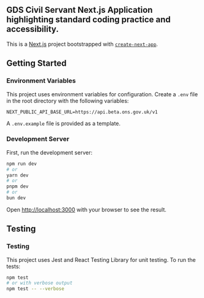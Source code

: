 ## GDS Civil Servant Next.js Application highlighting standard coding practice and accessibility.

This is a [Next.js](https://nextjs.org) project bootstrapped with [`create-next-app`](https://nextjs.org/docs/app/api-reference/cli/create-next-app).

## Getting Started

### Environment Variables

This project uses environment variables for configuration. Create a `.env` file in the root directory with the following variables:

```
NEXT_PUBLIC_API_BASE_URL=https://api.beta.ons.gov.uk/v1
```

A `.env.example` file is provided as a template.

### Development Server

First, run the development server:

```bash
npm run dev
# or
yarn dev
# or
pnpm dev
# or
bun dev
```

Open [http://localhost:3000](http://localhost:3000) with your browser to see the result.

## Testing

### Testing

This project uses Jest and React Testing Library for unit testing. To run the tests:

```bash
npm test
# or with verbose output
npm test -- --verbose
```
